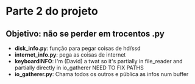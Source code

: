 # Parte 2 do projeto

## Objetivo: não se perder em trocentos .py

- **disk_info.py**: função para pegar coisas de hd/ssd
- **internet_info.py**: pega as coisas de internet
- **keyboardINFO**: I'm (David) a twat so it's partially in file_reader and partially directly in io_gatherer NEED TO FIX PATHS
- **io_gatherer.py**: Chama todos os outros e pública as infos num buffer
